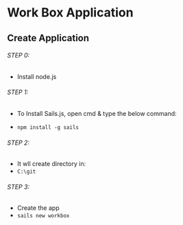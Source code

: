 # Work Box Application


## Create Application

###### STEP 0: 
- Install node.js


###### STEP 1:
- To Install Sails.js, open cmd & type the below command:

- ```npm install -g sails```


###### STEP 2:
- It wll create directory in:
- ```C:\git```


###### STEP 3:
- Create the app
- ```sails new workbox```


